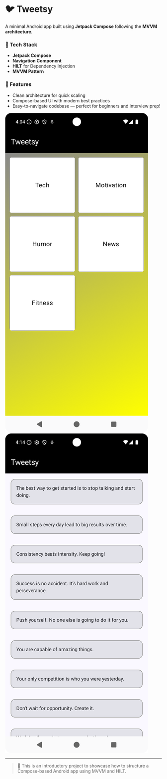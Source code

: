 # 🐦 Tweetsy

A minimal Android app built using **Jetpack Compose** following the **MVVM architecture**.

### 🔧 Tech Stack
- **Jetpack Compose**
- **Navigation Component**
- **HILT** for Dependency Injection
- **MVVM Pattern**

### 📱 Features
- Clean architecture for quick scaling
- Compose-based UI with modern best practices
- Easy-to-navigate codebase — perfect for beginners and interview prep!

![Category Screen](screenshot/category_screen.png)
![Details Screen](screenshot/detail.png)

---

> 🚀 This is an introductory project to showcase how to structure a Compose-based Android app using MVVM and HILT.

